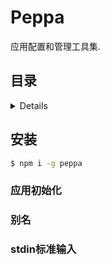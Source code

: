 # Peppa

应用配置和管理工具集.

## 目录

<details>

- [安装](#安装)
- [应用初始化](#应用初始化)
  * [别名](#别名)
  * [Stdin标准输入](#Stdin标准输入)

</details>

## 安装

```bash
$ npm i -g peppa
```

### 应用初始化

### 别名

### stdin标准输入
